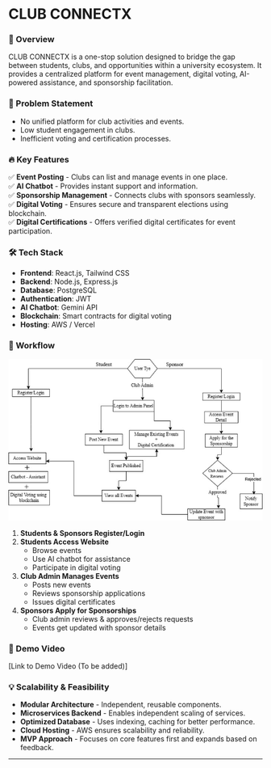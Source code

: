 # CLUB CONNECTX  

### 🚀 Overview  
CLUB CONNECTX is a one-stop solution designed to bridge the gap between students, clubs, and opportunities within a university ecosystem. It provides a centralized platform for event management, digital voting, AI-powered assistance, and sponsorship facilitation.  

### 🎯 Problem Statement  
- No unified platform for club activities and events.  
- Low student engagement in clubs.  
- Inefficient voting and certification processes.  

### 🔥 Key Features  
✅ **Event Posting** - Clubs can list and manage events in one place.  
✅ **AI Chatbot** - Provides instant support and information.  
✅ **Sponsorship Management** - Connects clubs with sponsors seamlessly.  
✅ **Digital Voting** - Ensures secure and transparent elections using blockchain.  
✅ **Digital Certifications** - Offers verified digital certificates for event participation.  

### 🛠 Tech Stack  
- **Frontend**: React.js, Tailwind CSS  
- **Backend**: Node.js, Express.js  
- **Database**: PostgreSQL  
- **Authentication**: JWT  
- **AI Chatbot**: Gemini API  
- **Blockchain**: Smart contracts for digital voting  
- **Hosting**: AWS / Vercel  


### 🔄 Workflow  
![alt text](img/final-diag.jpg)
1. **Students & Sponsors Register/Login**  
2. **Students Access Website**  
   - Browse events  
   - Use AI chatbot for assistance  
   - Participate in digital voting  
3. **Club Admin Manages Events**  
   - Posts new events  
   - Reviews sponsorship applications  
   - Issues digital certificates  
4. **Sponsors Apply for Sponsorships**  
   - Club admin reviews & approves/rejects requests  
   - Events get updated with sponsor details  

### 🎥 Demo Video  
[Link to Demo Video (To be added)]  

### 💡 Scalability & Feasibility  
- **Modular Architecture** - Independent, reusable components.  
- **Microservices Backend** - Enables independent scaling of services.  
- **Optimized Database** - Uses indexing, caching for better performance.  
- **Cloud Hosting** - AWS ensures scalability and reliability.  
- **MVP Approach** - Focuses on core features first and expands based on feedback.  

---

